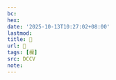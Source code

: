 ```yaml
---
bc:
hex:
date: '2025-10-13T10:27:02+08:00'
lastmod:
title: 􂸉
url: 􂸉
tags: [檁]
src: DCCV
note:
---
```

